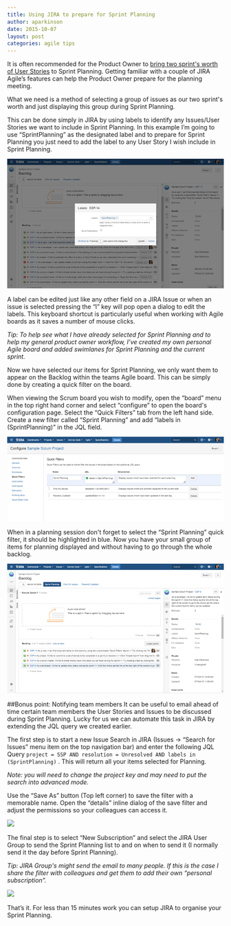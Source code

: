 ```yaml
---
title: Using JIRA to prepare for Sprint Planning
author: aparkinson
date: 2015-10-07
layout: post
categories: agile tips
---
```


It is often recommended for the Product Owner to [bring two sprint's worth of User Stories](https://www.mountaingoatsoftware.com/agile/scrum/sprint-planning-meeting) to Sprint Planning. Getting familiar with a couple of JIRA Agile’s features can help the Product Owner prepare for the planning meeting.

What we need is a method of selecting a group of issues as our two sprint's worth and just displaying this group during Sprint Planning. 

This can be done simply in JIRA by using labels to identify any Issues/User Stories we want to include in Sprint Planning. In this example I’m going to use “SprintPlanning” as the designated label and to prepare for Sprint Planning you just need to add the label to any User Story I wish include in Sprint Planning.

<img src="/assets/images/post/sprint-planning/add-sprint-planning-label.png"/>

A label can be edited just like any other field on a JIRA Issue or when an issue is selected pressing the “l” key will pop open a dialog to edit the labels. This keyboard shortcut is particularly useful when working with Agile boards as it saves a number of mouse clicks.

*Tip: To help see what I have already selected for Sprint Planning and to help my general product owner workflow, I’ve created my own personal Agile board and added swimlanes for Sprint Planning and the current sprint.*

Now we have selected our items for Sprint Planning, we only want them to appear on the Backlog within the teams Agile board. This can be simply done by creating a quick filter on the board.

When viewing the Scrum board you wish to modify, open the “board” menu in the top right hand corner and select “configure” to open the board's configuration page. Select the “Quick Filters” tab from the left hand side. Create a new filter called “Sprint Planning” and add “labels in (SprintPlanning)” in the JQL field.

<img src="/assets/images/post/sprint-planning/configure-sprint-planing-quick-filter.png"/>

When in a planning session don't forget to select the “Sprint Planning” quick filter, it should be highlighted in blue. Now you have your small group of items for planning displayed and without having to go through the whole backlog.

<img src="/assets/images/post/sprint-planning/sprint-planning.png"/>

##Bonus point: Notifying team members
It can be useful to email ahead of time certain team members the User Stories and Issues to be discussed during Sprint Planning. Lucky for us we can automate this task in JIRA by extending the JQL query we created earlier.

The first step is to start a new Issue Search in JIRA (Issues -> “Search for Issues” menu item on the top navigation bar) and enter the following JQL Query 
```project = SSP AND resolution = Unresolved AND labels in (SprintPlanning)```
. This will return all your items selected for Planning.

*Note: you will need to change the project key and may need to put the search into advanced mode.*

Use the “Save As” button (Top left corner) to save the filter with a memorable name. Open the “details” inline dialog of the save filter and adjust the permissions so your colleagues can access it.

<img src="/assets/images/post/sprint-planning/issue-search.png"/>

The final step is to select “New Subscription” and select the JIRA User Group to send the Sprint Planning list to and on when to send it (I normally send it the day before Sprint Planning).

*Tip: JIRA Group's might send the email to many people. If this is the case I share the filter with colleagues and get them to add their own “personal subscription”.*

<img src="/assets/images/post/sprint-planning/share-filter.png"/>

That’s it. For less than 15 minutes work you can setup JIRA to organise your Sprint Planning.